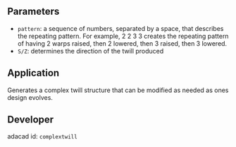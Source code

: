 
## Parameters
- `pattern`: a sequence of numbers, separated by a space, that describes the repeating pattern. For example, 2 2 3 3 creates the repeating pattern of having 2 warps raised, then 2 lowered, then 3 raised, then 3 lowered. 
- `S/Z`: determines the direction of the twill produced



## Application
Generates a complex twill structure that can be modified as needed as ones design evolves.

## Developer
adacad id: `complextwill`
